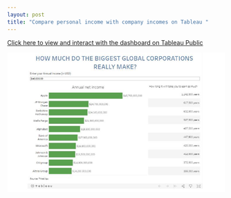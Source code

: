 ```yaml
---
layout: post
title: "Compare personal income with company incomes on Tableau "
---
```


[Click here to view and interact with the dashboard on Tableau Public](https://public.tableau.com/views/Comparingpersonalandcorporationincome/Dashboard?:embed=y&:display_count=yes&:origin=viz_share_link)

![Dashboard snapshot](/assets/tableaucorp.JPG)
